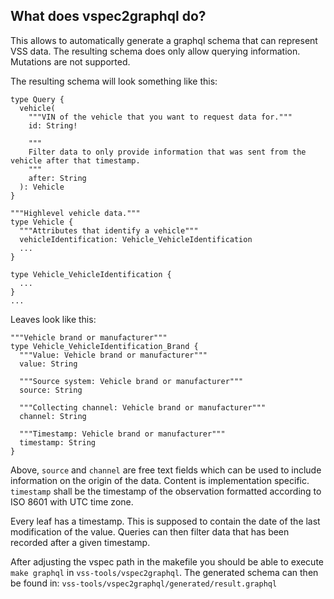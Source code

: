 ## What does vspec2graphql do?

This allows to automatically generate a graphql schema that can represent VSS data.
The resulting schema does only allow querying information. Mutations are not supported.

The resulting schema will look something like this:
```
type Query {
  vehicle(
    """VIN of the vehicle that you want to request data for."""
    id: String!

    """
    Filter data to only provide information that was sent from the vehicle after that timestamp.
    """
    after: String
  ): Vehicle
}

"""Highlevel vehicle data."""
type Vehicle {
  """Attributes that identify a vehicle"""
  vehicleIdentification: Vehicle_VehicleIdentification
  ...
}

type Vehicle_VehicleIdentification {
  ...
}
...
```

Leaves look like this:
```
"""Vehicle brand or manufacturer"""
type Vehicle_VehicleIdentification_Brand {
  """Value: Vehicle brand or manufacturer"""
  value: String

  """Source system: Vehicle brand or manufacturer"""
  source: String

  """Collecting channel: Vehicle brand or manufacturer"""
  channel: String

  """Timestamp: Vehicle brand or manufacturer"""
  timestamp: String
}
```

Above, `source` and `channel` are free text fields which can be used to include information on the origin of the data. Content is implementation specific. `timestamp` shall be the timestamp of the observation formatted according to ISO 8601 with UTC time zone.

Every leaf has a timestamp. This is supposed to contain the date of the last modification of the value. 
Queries can then filter data that has been recorded after a given timestamp.

After adjusting the vspec path in the makefile you should be able to execute 
`make graphql` in `vss-tools/vspec2graphql`.
The generated schema can then be found in: `vss-tools/vspec2graphql/generated/result.graphql`

